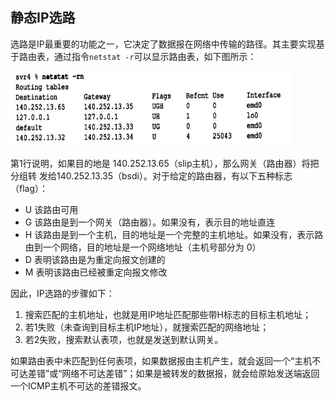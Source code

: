## 静态IP选路
选路是IP最重要的功能之一，它决定了数据报在网络中传输的路径。其主要实现基于路由表，通过指令`netstat -r`可以显示路由表，如下图所示：
<div align=left><img width="450" height="120" src="./images/路由表.JPG"/></div>

第1行说明，如果目的地是 140.252.13.65（slip主机），那么网关（路由器）将把分组转
发给140.252.13.35（bsdi）。对于给定的路由器，有以下五种标志（flag）：  
- U  该路由可用
- G  该路由是到一个网关（路由器）。如果没有，表示目的地址直连
- H  该路由是到一个主机，目的地址是一个完整的主机地址。如果没有，表示路由到一个网络，目的地址是一个网络地址（主机号部分为 0）
- D  表明该路由是为重定向报文创建的
- M   表明该路由已经被重定向报文修改

因此，IP选路的步骤如下：  
1. 搜索匹配的主机地址，也就是用IP地址匹配那些带H标志的目标主机地址；
2. 若1失败（未查询到目标主机IP地址），就搜索匹配的网络地址；
3. 若2失败，搜索默认表项，也就是发送到默认网关。

如果路由表中未匹配到任何表项，如果数据报由主机产生，就会返回一个“主机不可达差错”或“网络不可达差错”；如果是被转发的数据报，就会给原始发送端返回一个ICMP主机不可达的差错报文。





